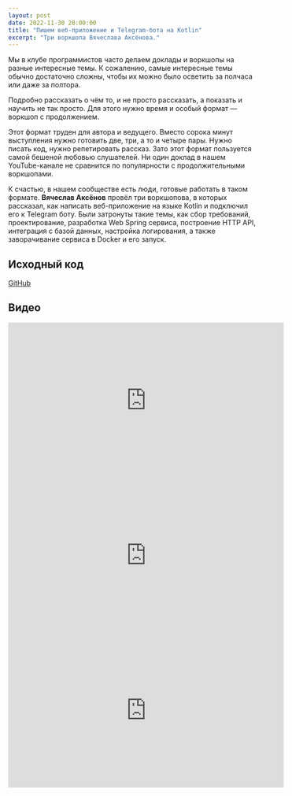 ```yaml
---
layout: post
date: 2022-11-30 20:00:00
title: "Пишем веб-приложение и Telegram-бота на Kotlin"
excerpt: "Три воркшопа Вячеслава Аксёнова."
---
```


Мы в клубе программистов часто делаем доклады и воркшопы на разные интересные темы. К сожалению, самые интересные темы обычно достаточно сложны, чтобы их можно было осветить за полчаса или даже за полтора.

Подробно рассказать о чём то, и не просто рассказать, а показать и научить не так просто. Для этого нужно время и особый формат — воркшоп с продолжением.

Этот формат труден для автора и ведущего. Вместо сорока минут выступления нужно готовить две, три, а то и четыре пары. Нужно писать код, нужно репетировать рассказ. Зато этот формат пользуется самой бешеной любовью слушателей. Ни один доклад в нашем YouTube-канале не сравнится по популярности с продолжительными воркшопами.

К счастью, в нашем сообществе есть люди, готовые работать в таком формате. **Вячеслав Аксёнов** провёл три воркшопова, в которых рассказал, как написать веб-приложение на языке Kotlin и подключил его к Telegram боту. Были затронуты такие темы, как сбор требований, проектирование, разработка Web Spring сервиса, построение HTTP API, интеграция с базой данных, настройка логирования, а также заворачивание сервиса в Docker и его запуск.

## Исходный код

[GitHub](https://github.com/v-aksenov/reminder-bot-meetup)

## Видео

<div class="video">
    <iframe width="560" height="315" src="https://www.youtube.com/embed/Lx_Hii0EYDs" title="YouTube video player" frameborder="0" allow="accelerometer; autoplay; clipboard-write; encrypted-media; gyroscope; picture-in-picture" allowfullscreen></iframe>
</div>

<div class="video">
    <iframe width="560" height="315" src="https://www.youtube.com/embed/JGmKGyxr8xo" title="YouTube video player" frameborder="0" allow="accelerometer; autoplay; clipboard-write; encrypted-media; gyroscope; picture-in-picture" allowfullscreen></iframe>
</div>

<div class="video">
    <iframe width="560" height="315" src="https://www.youtube.com/embed/vmL3uxPoy6A" title="YouTube video player" frameborder="0" allow="accelerometer; autoplay; clipboard-write; encrypted-media; gyroscope; picture-in-picture" allowfullscreen></iframe>
</div>
